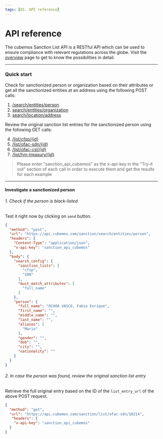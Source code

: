```yaml
---
tags: [01. API reference]
---
```


# API reference

The cubemos Sanction List API is a RESTful API which can be used to ensure compliance with relevant regulations across the globe. Visit the [overview](../swagger/sanctions_list.v1.yaml) page to get to know the possibilities in detail.

---

### Quick start

Check for sanctionized person or organization based on their attributes or get all the sanctionized entities at an address using the following POST calls: 
1. [/search/entities/person](../swagger/sanctions_list.v1.yaml/paths/~1search~1entities~1person/post) 
2. [search/entities/organization](../swagger/sanctions_list.v1.yaml/paths/~1search~1entities~1organization/post) 
3. [search/location/address](../swagger/sanctions_list.v1.yaml/paths/~1search~1location~1address/post)

Review the original sanction list entries for the sanctionized person using the following GET calls:

4. [/list/cfsp/{id}](../swagger/sanctions_list.v1.yaml/paths/~1list~1cfsp~1{id}/get)
5. [/list/ofac-sdn/{id}](../swagger/sanctions_list.v1.yaml/paths/~1list~1ofac-sdn~1{id}/get)
5. [/list/ofac-csl/{id}](../swagger/sanctions_list.v1.yaml/paths/~1list~1ofac-csl~1{id}/get)
5. [/list/hm-treasury/{id}](../swagger/sanctions_list.v1.yaml/paths/~1list~1hm-treasury~1{id}/get)

<!-- theme: warning -->
> Please enter "sanction_api_cubemos" as the x-api-key in the "Try-it out" section of each call in order to execute them and get the results for each example

---
#### **Investigate a sanctionized person**

###### 1. Check if the person is black-listed
Test it right now by clicking on `send` button.

```json http
{
  "method": "post",
  "url": "https://api.cubemos.com/sanction/search/entities/person",
  "headers": {
    "Content-Type": "application/json",
    "x-api-key": "sanction_api_cubemos"
  },
  "body": {
    "search_config": {
      "sanction_lists": [
        "cfsp",
        "SDN"
      ],
      "must_match_attributes": [
        "full_name"
      ]
    },
    "person": {
      "full_name": "OCHOA VASCO, Fabio Enrique",
      "first_name": "",
      "middle_name": "",
      "last_name": "",
      "aliases": [
        "Mario"
      ],
      "gender": "",
      "dob": "",
      "city": "",
      "nationality": ""
    }
  }
}
```

###### 2. In case the person was found, review the original sanction list entry
Retrieve the full original entry based on the ID of the `list_entry_url` of the above POST request.

```json http
{
  "method": "get",
  "url": "https://api.cubemos.com/sanction/list/ofac-sdn/10214",
   "headers": {
    "x-api-key": "sanction_api_cubemos"
  }
}
```



